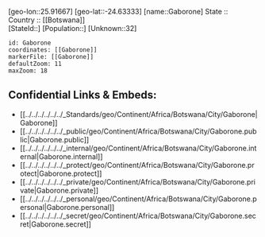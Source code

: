 ﻿---
location: [-24.63333,25.91667] 
mapzoom: [7,12] 
mapmarker: city 
type: City
tags:
- geo/City


SpocWebEntityId: 35914
isDeleted: false
confidential: public

---
[geo-lon::25.91667] 
[geo-lat::-24.63333] 
[name::Gaborone] 
State ::  
Country :: [[Botswana]]  
[StateId::] 
[Population::] 
[Unknown::32] 


```leaflet
id: Gaborone
coordinates: [[Gaborone]] 
markerFile: [[Gaborone]] 
defaultZoom: 11 
maxZoom: 18
```


## Confidential Links & Embeds: 
- [[../../../../../../_Standards/geo/Continent/Africa/Botswana/City/Gaborone|Gaborone]] 
- [[../../../../../../_public/geo/Continent/Africa/Botswana/City/Gaborone.public|Gaborone.public]] 
- [[../../../../../../_internal/geo/Continent/Africa/Botswana/City/Gaborone.internal|Gaborone.internal]] 
- [[../../../../../../_protect/geo/Continent/Africa/Botswana/City/Gaborone.protect|Gaborone.protect]] 
- [[../../../../../../_private/geo/Continent/Africa/Botswana/City/Gaborone.private|Gaborone.private]] 
- [[../../../../../../_personal/geo/Continent/Africa/Botswana/City/Gaborone.personal|Gaborone.personal]] 
- [[../../../../../../_secret/geo/Continent/Africa/Botswana/City/Gaborone.secret|Gaborone.secret]] 
